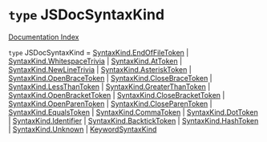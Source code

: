 # `type` JSDocSyntaxKind

[Documentation Index](../README.md)

`type` JSDocSyntaxKind = [SyntaxKind.EndOfFileToken](../enum.SyntaxKind/README.md#endoffiletoken--1) | [SyntaxKind.WhitespaceTrivia](../enum.SyntaxKind/README.md#whitespacetrivia--5) | [SyntaxKind.AtToken](../enum.SyntaxKind/README.md#attoken--60) | [SyntaxKind.NewLineTrivia](../enum.SyntaxKind/README.md#newlinetrivia--4) | [SyntaxKind.AsteriskToken](../enum.SyntaxKind/README.md#asterisktoken--42) | [SyntaxKind.OpenBraceToken](../enum.SyntaxKind/README.md#openbracetoken--19) | [SyntaxKind.CloseBraceToken](../enum.SyntaxKind/README.md#closebracetoken--20) | [SyntaxKind.LessThanToken](../enum.SyntaxKind/README.md#lessthantoken--30) | [SyntaxKind.GreaterThanToken](../enum.SyntaxKind/README.md#greaterthantoken--32) | [SyntaxKind.OpenBracketToken](../enum.SyntaxKind/README.md#openbrackettoken--23) | [SyntaxKind.CloseBracketToken](../enum.SyntaxKind/README.md#closebrackettoken--24) | [SyntaxKind.OpenParenToken](../enum.SyntaxKind/README.md#openparentoken--21) | [SyntaxKind.CloseParenToken](../enum.SyntaxKind/README.md#closeparentoken--22) | [SyntaxKind.EqualsToken](../enum.SyntaxKind/README.md#equalstoken--64) | [SyntaxKind.CommaToken](../enum.SyntaxKind/README.md#commatoken--28) | [SyntaxKind.DotToken](../enum.SyntaxKind/README.md#dottoken--25) | [SyntaxKind.Identifier](../enum.SyntaxKind/README.md#identifier--80) | [SyntaxKind.BacktickToken](../enum.SyntaxKind/README.md#backticktoken--62) | [SyntaxKind.HashToken](../enum.SyntaxKind/README.md#hashtoken--63) | [SyntaxKind.Unknown](../enum.SyntaxKind/README.md#unknown--0) | [KeywordSyntaxKind](../type.KeywordSyntaxKind/README.md)